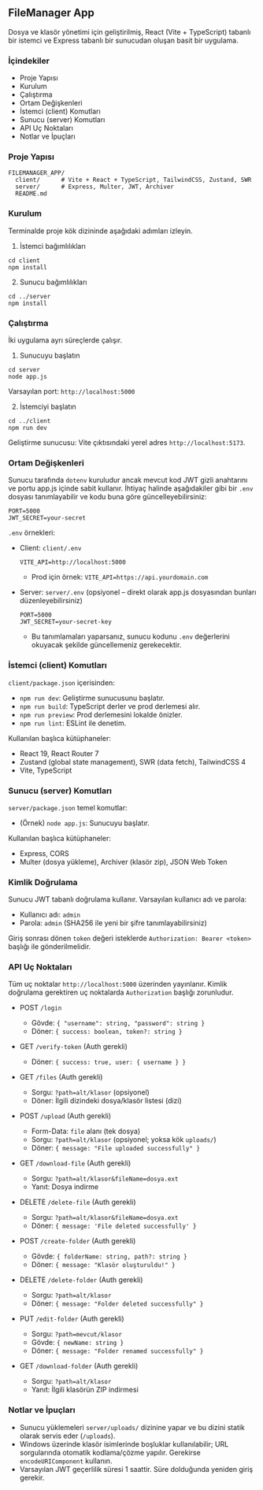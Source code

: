 ## FileManager App

Dosya ve klasör yönetimi için geliştirilmiş, React (Vite + TypeScript) tabanlı bir istemci ve Express tabanlı bir sunucudan oluşan basit bir uygulama.

### İçindekiler
- Proje Yapısı
- Kurulum
- Çalıştırma
- Ortam Değişkenleri
- İstemci (client) Komutları
- Sunucu (server) Komutları
- API Uç Noktaları
- Notlar ve İpuçları

### Proje Yapısı
```
FILEMANAGER_APP/
  client/      # Vite + React + TypeScript, TailwindCSS, Zustand, SWR
  server/      # Express, Multer, JWT, Archiver
  README.md
```

### Kurulum
Terminalde proje kök dizininde aşağıdaki adımları izleyin.

1) İstemci bağımlılıkları
```
cd client
npm install
```

2) Sunucu bağımlılıkları
```
cd ../server
npm install
```

### Çalıştırma
İki uygulama ayrı süreçlerde çalışır.

1) Sunucuyu başlatın
```
cd server
node app.js
```
Varsayılan port: `http://localhost:5000`

2) İstemciyi başlatın
```
cd ../client
npm run dev
```
Geliştirme sunucusu: Vite çıktısındaki yerel adres `http://localhost:5173`.

### Ortam Değişkenleri
Sunucu tarafında `dotenv` kuruludur ancak mevcut kod JWT gizli anahtarını ve portu app.js içinde sabit kullanır. İhtiyaç halinde aşağıdakiler gibi bir `.env` dosyası tanımlayabilir ve kodu buna göre güncelleyebilirsiniz:
```
PORT=5000
JWT_SECRET=your-secret
```

`.env` örnekleri:

- Client: `client/.env`
  ```
  VITE_API=http://localhost:5000
  ```
  - Prod için örnek: `VITE_API=https://api.yourdomain.com`

- Server: `server/.env` (opsiyonel – direkt olarak app.js dosyasından bunları düzenleyebilirsiniz)
  ```
  PORT=5000
  JWT_SECRET=your-secret-key
  ```
  - Bu tanımlamaları yaparsanız, sunucu kodunu `.env` değerlerini okuyacak şekilde güncellemeniz gerekecektir.

### İstemci (client) Komutları
`client/package.json` içerisinden:
- `npm run dev`: Geliştirme sunucusunu başlatır.
- `npm run build`: TypeScript derler ve prod derlemesi alır.
- `npm run preview`: Prod derlemesini lokalde önizler.
- `npm run lint`: ESLint ile denetim.

Kullanılan başlıca kütüphaneler:
- React 19, React Router 7
- Zustand (global state management), SWR (data fetch), TailwindCSS 4
- Vite, TypeScript

### Sunucu (server) Komutları
`server/package.json` temel komutlar:
- (Örnek) `node app.js`: Sunucuyu başlatır.

Kullanılan başlıca kütüphaneler:
- Express, CORS
- Multer (dosya yükleme), Archiver (klasör zip), JSON Web Token

### Kimlik Doğrulama
Sunucu JWT tabanlı doğrulama kullanır. Varsayılan kullanıcı adı ve parola:
- Kullanıcı adı: `admin`
- Parola: `admin`  (SHA256 ile yeni bir şifre tanımlayabilirsiniz)

Giriş sonrası dönen `token` değeri isteklerde `Authorization: Bearer <token>` başlığı ile gönderilmelidir.

### API Uç Noktaları
Tüm uç noktalar `http://localhost:5000` üzerinden yayınlanır. Kimlik doğrulama gerektiren uç noktalarda `Authorization` başlığı zorunludur.

- POST `/login`
  - Gövde: `{ "username": string, "password": string }`
  - Döner: `{ success: boolean, token?: string }`

- GET `/verify-token` (Auth gerekli)
  - Döner: `{ success: true, user: { username } }`

- GET `/files` (Auth gerekli)
  - Sorgu: `?path=alt/klasor` (opsiyonel)
  - Döner: İlgili dizindeki dosya/klasör listesi (dizi)

- POST `/upload` (Auth gerekli)
  - Form-Data: `file` alanı (tek dosya)
  - Sorgu: `?path=alt/klasor` (opsiyonel; yoksa kök `uploads/`)
  - Döner: `{ message: "File uploaded successfully" }`

- GET `/download-file` (Auth gerekli)
  - Sorgu: `?path=alt/klasor&fileName=dosya.ext`
  - Yanıt: Dosya indirme

- DELETE `/delete-file` (Auth gerekli)
  - Sorgu: `?path=alt/klasor&fileName=dosya.ext`
  - Döner: `{ message: 'File deleted successfully' }`

- POST `/create-folder` (Auth gerekli)
  - Gövde: `{ folderName: string, path?: string }`
  - Döner: `{ message: "Klasör oluşturuldu!" }`

- DELETE `/delete-folder` (Auth gerekli)
  - Sorgu: `?path=alt/klasor`
  - Döner: `{ message: "Folder deleted successfully" }`

- PUT `/edit-folder` (Auth gerekli)
  - Sorgu: `?path=mevcut/klasor`
  - Gövde: `{ newName: string }`
  - Döner: `{ message: "Folder renamed successfully" }`

- GET `/download-folder` (Auth gerekli)
  - Sorgu: `?path=alt/klasor`
  - Yanıt: İlgili klasörün ZIP indirmesi

### Notlar ve İpuçları
- Sunucu yüklemeleri `server/uploads/` dizinine yapar ve bu dizini statik olarak servis eder (`/uploads`).
- Windows üzerinde klasör isimlerinde boşluklar kullanılabilir; URL sorgularında otomatik kodlama/çözme yapılır. Gerekirse `encodeURIComponent` kullanın.
- Varsayılan JWT geçerlilik süresi 1 saattir. Süre dolduğunda yeniden giriş gerekir.